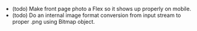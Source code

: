 * (todo) Make front page photo a Flex so it shows up properly on mobile.
* (todo) Do an internal image format conversion from input stream to proper .png using Bitmap object.